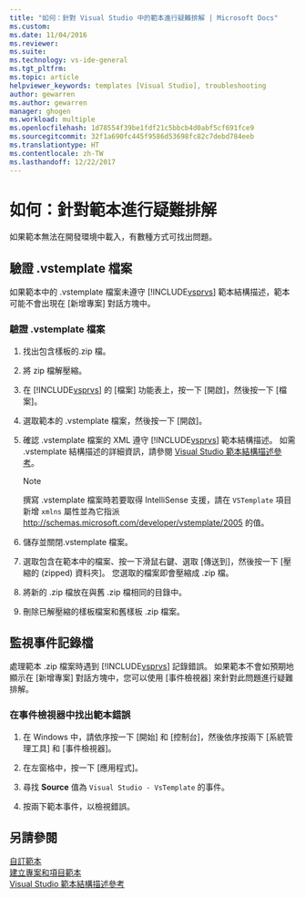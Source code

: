 ```yaml
---
title: "如何：針對 Visual Studio 中的範本進行疑難排解 | Microsoft Docs"
ms.custom: 
ms.date: 11/04/2016
ms.reviewer: 
ms.suite: 
ms.technology: vs-ide-general
ms.tgt_pltfrm: 
ms.topic: article
helpviewer_keywords: templates [Visual Studio], troubleshooting
author: gewarren
ms.author: gewarren
manager: ghogen
ms.workload: multiple
ms.openlocfilehash: 1d78554f39be1fdf21c5bbcb4d0abf5cf691fce9
ms.sourcegitcommit: 32f1a690fc445f9586d53698fc82c7debd784eeb
ms.translationtype: HT
ms.contentlocale: zh-TW
ms.lasthandoff: 12/22/2017
---
```

# <a name="how-to-troubleshoot-templates"></a>如何：針對範本進行疑難排解

如果範本無法在開發環境中載入，有數種方式可找出問題。

## <a name="validating-the-vstemplate-file"></a>驗證 .vstemplate 檔案

如果範本中的 .vstemplate 檔案未遵守 [!INCLUDE[vsprvs](../code-quality/includes/vsprvs_md.md)] 範本結構描述，範本可能不會出現在 [新增專案] 對話方塊中。

### <a name="to-validate-the-vstemplate-file"></a>驗證 .vstemplate 檔案

1.  找出包含樣板的.zip 檔。  

2.  將 zip 檔解壓縮。  

3.  在 [!INCLUDE[vsprvs](../code-quality/includes/vsprvs_md.md)] 的 [檔案] 功能表上，按一下 [開啟]，然後按一下 [檔案]。

4.  選取範本的 .vstemplate 檔案，然後按一下 [開啟]。  
  
5.  確認 .vstemplate 檔案的 XML 遵守 [!INCLUDE[vsprvs](../code-quality/includes/vsprvs_md.md)] 範本結構描述。 如需 .vstemplate 結構描述的詳細資訊，請參閱 [Visual Studio 範本結構描述參考](../extensibility/visual-studio-template-schema-reference.md)。  

    > [!NOTE]
    > 撰寫 .vstemplate 檔案時若要取得 IntelliSense 支援，請在 `VSTemplate` 項目新增 `xmlns` 屬性並為它指派 http://schemas.microsoft.com/developer/vstemplate/2005 的值。

6.  儲存並關閉.vstemplate 檔案。  
  
7.  選取包含在範本中的檔案、按一下滑鼠右鍵、選取 [傳送到]，然後按一下 [壓縮的 (zipped) 資料夾]。 您選取的檔案即會壓縮成 .zip 檔。  
  
8.  將新的 .zip 檔放在與舊 .zip 檔相同的目錄中。  
  
9. 刪除已解壓縮的樣板檔案和舊樣板 .zip 檔案。

## <a name="monitoring-the-event-log"></a>監視事件記錄檔

處理範本 .zip 檔案時遇到 [!INCLUDE[vsprvs](../code-quality/includes/vsprvs_md.md)] 記錄錯誤。 如果範本不會如預期地顯示在 [新增專案] 對話方塊中，您可以使用 [事件檢視器] 來針對此問題進行疑難排解。

### <a name="to-locate-template-errors-in-event-viewer"></a>在事件檢視器中找出範本錯誤

1.  在 Windows 中，請依序按一下 [開始] 和 [控制台]，然後依序按兩下 [系統管理工具] 和 [事件檢視器]。  
  
2.  在左窗格中，按一下 [應用程式]。  
  
3.  尋找 **Source** 值為 `Visual Studio - VsTemplate` 的事件。  
  
4.  按兩下範本事件，以檢視錯誤。

## <a name="see-also"></a>另請參閱

[自訂範本](../ide/customizing-project-and-item-templates.md)   
[建立專案和項目範本](../ide/creating-project-and-item-templates.md)   
[Visual Studio 範本結構描述參考](../extensibility/visual-studio-template-schema-reference.md)